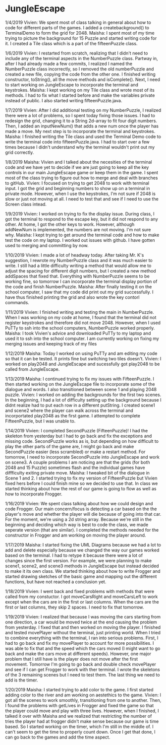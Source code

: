 # JungleEscape

1/4/2019
Vivien: We spent most of class talking in general about how to code for different parts of the games. I added a createbackground() to TerminalDemo to form the grid for 2048.
Maisha: I spent most of my time trying to picture the background for 15 Puzzle and started writing code for it. I created a Tile class which is a part of the fifteenPuzzle class. 

1/6/2019
Vivien: I restarted from scratch, realizing that I didn't need to include any of the terminal aspects in the NumberPuzzle class. Partway in, after I had already made a few commits, I realized I named the NumberPuzzle class incorrectly, so I removed the old numberPuzzle and created a new file, copying the code from the other one. I finished writing constructor, toString(), all the move methods and isComplete(). Next, I need to start working on JungleEscape to incorporate the terminal and keystrokes. 
Maisha: I kept working on my Tile class and wrote most of its methods. I had to fix what I started before and make the variables private instead of public. I also started writing fifteenPuzzle.java. 

1/7/2019
Vivien: After I did additional testing on my NumberPuzzle, I realized there were a lot of problems, so I spent today fixing those issues. I had to redesign the grid, changing it to a String 2d-array to fit four digit numbers. Then, I added an inputNewNum() that adds a new num once the player has made a move. My next step is to incorporate the terminal and keystrokes. 
Maisha: I finished writing the Tile class and used the Terminal Demo code to write the terminal code into fifteenPuzzle.java. I had to start over a few times because I didn't understand why the terminal wouldn't print out my grid correctly. 

1/8/2019
Maisha: Vivien and I talked about the necesities of the terminal code and we have yet to decide if we are just going to keep all the key controls in our main JungleEscape game or keep them in the game. I spent most of the class trying to figure out how to merge and deal with branches to gitHub. 
Vivien: I focused on trying to get 2048 to work with terminal input. I got the grid and beginning numbers to show up on a terminal in private mode. However, when I use the keystrokes, I'm not sure if 2048 is slow or just not moving at all. I need to test that and see if I need to use the Screen class intead. 

1/9/2019
Vivien: I worked on trying to fix the display issue. During class, I got the terminal to respond to the escape key, but it did not respond to any other. At home, I got the other keys to work. However, although addNewNum is implemented, the numbers are not moving. I'm not sure why. 
Maisha: I kept trying to get around the terminal code and how to make test the code on my laptop. I worked out issues with github. I have gotten used to merging and committing by now. 

1/10/2019
Vivien: I made a lot of headway today. After taking Mr. K's suggestion, I rewrote my NumberPuzzle class and it was much easier to write. I still had a little difficulty writing a method that would allow me to adjust the spacing for different digit numbers, but I created a new method addSpaces that fixed that. Everything with NumberPuzzle seems to be working fine, so tomorrow I can incorporate the terminal display portion of the code and finish NumberPuzzle. 
Maisha: After finally testing it on the school computer, I saw that my code did print out my grid successfully. I have thus finished printing the grid and also wrote the key contorl commands. 

1/11/2019
Vivien: I finished writing and testing the main in NumberPuzzle. When I was working on my code at home, I found that the terminal did not register keystrokes and therefore did not move 2048. However, when I used PuTTy to ssh into the school computers, NumberPuzzle worked properly.
Maisha: I took Vivien's advice and downloaded PuTTy to my laptop and used it to ssh into the school computer. I am currently working on fixing my merging issues and keeping track of my files

1/12/2019
Maisha: Today I worked on using PuTTy and am editing my code so that it can be tested. It prints fine but switching two tiles doesn't. 
Vivien: I worked on play2048 and JungleEscape and sucessfully got play2048 to be called from JungleEscape. 

1/13/2019
Maisha: I continued trying to fix my issues with FifteenPuzzle. I then started working on the JungleEscape file to incorporate some of the dialogue and words. I also transitioned between scene 1 and playing 2048 puzzle. 
Vivien: I worked on adding the backgrounds for the first two scenes. In the beginning, I had a lot of difficulty setting up the background because I didnt realize had to put each row in a different putString. I created scene1 and scene2 where the player can walk across the terminal and incorportated play2048 as the first game. I attempted to complete FifteenPuzzle, but I was unable to.  

1/14/2019
Vivien: I completed SecondPuzzle (FifteenPuzzle)! I had the skeleton from yesterday but I had to go back and fix the exceptions and missing code. SecondPuzzle works as is, but depending on how difficult to play the other parts of the game are, I might go back and make SecondPuzzle easier (less scrambled) or make a restart method. For tomorrow, I need to incorporate SecondPuzzle into JungleEscape and work on scene3. A couple problems I am noticing are that the grids (for both 2048 and 15 Puzzle) sometimes flash and the individual games have diffficulty exiting private move. 
Maisha: I tweaked bit of the dialogue in Scene 1 and 2. I started trying to fix my version of FifteenPuzzle but Vivien fixed hers before I could finish mine so we decided to use that. In class we started thinking about how the rest of our game is going to flow as well as how to incorporate Frogger. 

1/16/2019
Vivien: We spent class talking about how we could design and code Frogger. Our main concern/focus is detecting a car based on the the player's move and whether the player will die because of going into that car. For the moment, we're using a 2d string array. Because we're still in the beginning and deciding which way is best to code the class, we made seperate version (that are similar). I completed the methods needed for the constructor in Frogger and am working on moving the player around. 

1/17/2019
Maisha: I started fixing the UML Diagrams because we had a lot to add and delete especially because we changed the way our games worked based on the terminal. I had to retype it because there were a lot of changes since the first version. For example, we were planning to make scene1, scene2, and scene3 methods in JungleEscape but instead decided to make it its own class. We started thinking about how to write Frogger and started drawing sketches of the basic game and mapping out the different functions, but have not reached a conclusion yet. 

1/18/2019
Vivien: I went back and fixed problems with methods that were called from my constuctor. I got moveCarsRight and moveCarsLeft to work except when the cars are in the first or last columns. When the cars are the first or last columns, they skip 2 spaces. I need to fix that tomorrow.  

1/19/2019
Vivien: I realized that because I was moving the cars starting from one direction, a car would be moved twice at the end causing the problem from yesterday. I fixed that and then worked on moving the player. I finished and tested movePlayer without the terminal, just printing world. When I tried to combine everything with the terminal, I ran into serious problems. First, I had to go back and fix my movePlayer to account for more possibilities. I was able to fix that and the speed which the cars moved (I might want to go back and make the cars move at different speeds). However, one major problem that I still have is the player does not move after the first movement. Tomorrow I'm going to go back and double check movePlayer and see if I can get Frogger to work with ther terminal. I wrote the skeletons of the 3 remaining scenes but I need to test them. The last thing we need to add is the timer.

1/20/2019
Maisha: I started trying to add color to the game. I first started adding color to the river and am working on aestethics to the game.
Vivien: I got all the scenes to work smoothly, transitioning from one to another. Then, I found the problems with getLives in Frogger and fixed the game so that the player could move and play with three lives. However, when I finished, I talked it over with Maisha and we realized that restricting the number of tries the player had at frogger didn't make sense because our game is time based. So I started working on the timer, which I'm still in the middle of. I can't seem to get the time to properly count down. Once I get that done, I can go back to the games and add the time aspect. 

